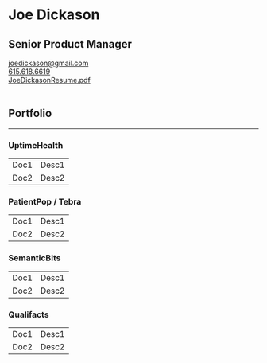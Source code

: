 # Joe Dickason
## Senior Product Manager
<joedickason@gmail.com>
<br>[615.618.6619](tel:6156186619)
<br>[JoeDickasonResume.pdf](files/JoeDickasonResume.pdf)
<br>
<br>
## Portfolio
---
### UptimeHealth
<table>
  <tr>
    <td>Doc1</td>
    <td>Desc1</td>
  </tr>
  <tr>
    <td>Doc2</td>
    <td>Desc2</td>
  </tr>
</table>

### PatientPop / Tebra
<table>
  <tr>
    <td>Doc1</td>
    <td>Desc1</td>
  </tr>
  <tr>
    <td>Doc2</td>
    <td>Desc2</td>
  </tr>
</table>

### SemanticBits
<table>
  <tr>
    <td>Doc1</td>
    <td>Desc1</td>
  </tr>
  <tr>
    <td>Doc2</td>
    <td>Desc2</td>
  </tr>
</table>

### Qualifacts
<table>
  <tr>
    <td>Doc1</td>
    <td>Desc1</td>
  </tr>
  <tr>
    <td>Doc2</td>
    <td>Desc2</td>
  </tr>
</table>
